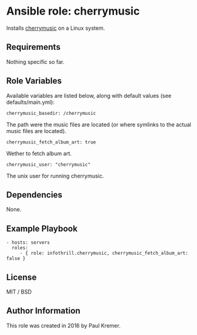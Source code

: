 Ansible role: cherrymusic
=========================

Installs [cherrymusic](http://www.fomori.org/cherrymusic/) on a Linux system.

Requirements
------------

Nothing specific so far.

Role Variables
--------------

Available variables are listed below, along with default values (see defaults/main.yml):

	cherrymusic_basedir: /cherrymusic

The path were the music files are located (or where symlinks to the actual music files are located).

	cherrymusic_fetch_album_art: true

Wether to fetch album art.

	cherrymusic_user: "cherrymusic"

The unix user for running cherrymusic.

Dependencies
------------

None.

Example Playbook
----------------

    - hosts: servers
      roles:
         - { role: infothrill.cherrymusic, cherrymusic_fetch_album_art: false }

License
-------

MIT / BSD

Author Information
------------------

This role was created in 2016 by Paul Kremer.
